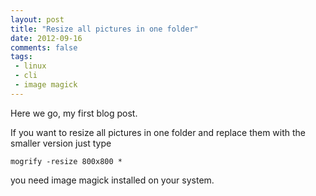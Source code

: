 ```yaml
---
layout: post
title: "Resize all pictures in one folder"
date: 2012-09-16
comments: false
tags:
 - linux
 - cli
 - image magick
---
```


Here we go, my first blog post.

If you want to resize all pictures in one folder and replace them with the smaller version just type

    mogrify -resize 800x800 *

you need image magick installed on your system.
